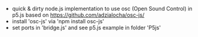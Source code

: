* quick & dirty node.js implementation to use osc (Open Sound Control) in p5.js based on https://github.com/adzialocha/osc-js/
* install 'osc-js' via 'npm install osc-js' 
* set ports in 'bridge.js' and see p5.js example in folder 'P5js'